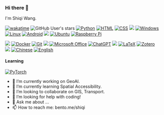 ### Hi there 👋 
I'm Shiqi Wang.

[![wakatime](https://wakatime.com/badge/user/018f003a-0ee4-4ae8-9cbe-1bd8bb223f37.svg)](https://wakatime.com/@018f003a-0ee4-4ae8-9cbe-1bd8bb223f37)
![GitHub User's stars](https://img.shields.io/github/stars/wsqstar?style=flat&link=https%3A%2F%2Fgithub.com%2Fwsqstar)
[![Python](https://img.shields.io/badge/-Python-3776AB?style=flat-square&logo=python&logoColor=ffffff)](https://www.python.org/)
[![HTML](https://img.shields.io/badge/-HTML5-e34f26?style=flat-square&logo=HTML5&logoColor=fff)](https://html.spec.whatwg.org)
[![CSS](https://img.shields.io/badge/-CSS3-1572B6?style=flat-square&logo=css3&logoColor=white)](https://www.w3.org/Style/CSS/)
![](https://img.shields.io/badge/-&-39C5BB?style=flat-square)
[![Windows](https://img.shields.io/badge/-Windows-0078D6?style=flat-square&logo=windows&logoColor=white)](https://www.microsoft.com/windows)
[![Linux](https://img.shields.io/badge/-Linux-333333?style=flat-square&logo=linux&logoColor=white)](https://www.linuxfoundation.org/)
[![Android](https://img.shields.io/badge/-Android-3DDC84?style=flat-square&logo=android&logoColor=white)](https://www.android.com/)
![](https://img.shields.io/badge/-&-39C5BB?style=flat-square)
[![Ubuntu](https://img.shields.io/badge/-Ubuntu-E95420?style=flat-square&logo=ubuntu&logoColor=white)](https://ubuntu.com/)
[![Raspberry Pi](https://img.shields.io/badge/-Raspberry%20Pi-A22846?style=flat-square&logo=raspberrypi&logoColor=white)](https://www.raspberrypi.org/)

![](https://img.shields.io/badge/-&-39C5BB?style=flat-square)
[![Docker](https://img.shields.io/badge/-Docker-2496ED?style=flat-square&logo=docker&logoColor=ffffff)](#)
[![Git](https://img.shields.io/badge/-Git-f05032?style=flat-square&logo=git&logoColor=white)](https://git-scm.com/)
![](https://img.shields.io/badge/-&-39C5BB?style=flat-square)
[![Microsoft Office](https://img.shields.io/badge/-Microsoft%20Office-D83B01?style=flat-square&logo=microsoftoffice&logoColor=white)](https://www.office.com/)
[![ChatGPT](https://img.shields.io/badge/-ChatGPT-008080?style=flat-square&logo=openai&logoColor=white)](https://openai.com/chatgpt/)
![](https://img.shields.io/badge/-&-39C5BB?style=flat-square)
[![LaTeX](https://img.shields.io/badge/-LaTeX-008080?style=flat-square&logo=latex&logoColor=white)](https://www.latex-project.org/)
[![Zotero](https://img.shields.io/badge/-Zotero-CC2936?style=flat-square&logo=zotero&logoColor=white)](https://www.zotero.org/)
![](https://img.shields.io/badge/-&-39C5BB?style=flat-square)
[![Chinese](https://img.shields.io/badge/-Chinese-DE2910?style=flat-square&logo=china&logoColor=white)](#)
[![English](https://img.shields.io/badge/-English-1C4079?style=flat-square&logo=unitedkingdom&logoColor=white)](#)

#### Learning
[![PyTorch](https://img.shields.io/badge/-PyTorch-e74a2b?style=flat-square&logo=PyTorch&logoColor=fff)](https://pytorch.org/)




<!--
**wsqstar/wsqstar** is a ✨ _special_ ✨ repository because its `README.md` (this file) appears on your GitHub profile.
-->


- 🔭 I’m currently working on GeoAI.
- 🌱 I’m currently learning Spatial Accessibility.
- 👯 I’m looking to collaborate on GIS, Transport.
- 🤔 I’m looking for help with coding!
- 💬 Ask me about ...
- 📫 How to reach me: bento.me/shiqi

<!--
<figure><embed src="https://wakatime.com/share/@018f003a-0ee4-4ae8-9cbe-1bd8bb223f37/707a9c5f-7a62-43bf-a020-541890ed5f31.svg"></embed></figure>
-->
